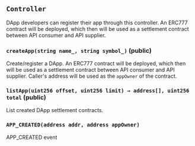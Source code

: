## `Controller`



DApp developers can register their app through this controller.
An ERC777 contract will be deployed, which then will be used as a settlement contract between API consumer and API supplier.


### `createApp(string name_, string symbol_)` (public)



Create/register a DApp.
An ERC777 contract will be deployed, which then will be used as a settlement contract between API consumer and API supplier.
Caller's address will be used as the `appOwner` of the contract.

### `listApp(uint256 offset, uint256 limit) → address[], uint256 total` (public)



List created DApp settlement contracts.


### `APP_CREATED(address addr, address appOwner)`



APP_CREATED event



